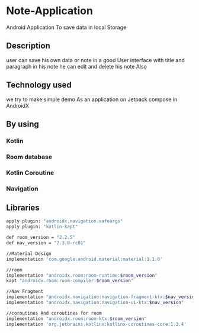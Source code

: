 # Note-Application 

Android Application To save data in local Storage


## Description

user can save his own data or note in a good User interface
with title and paragraph in his note he can edit and delete his note Also 


## Technology used
we try to make simple demo As an application on Jetpack compose in AndroidX  

## By using
### Kotlin
### Room database
### Kotlin Coroutine
### Navigation

## Libraries

```bash
apply plugin: "androidx.navigation.safeargs"
apply plugin: "kotlin-kapt"

```

```bash
def room_version = "2.2.5"
def nav_version = "2.3.0-rc01"
```

```bash
//Material Design
implementation 'com.google.android.material:material:1.1.0'
```

```bash
//room
implementation "androidx.room:room-runtime:$room_version"
kapt "androidx.room:room-compiler:$room_version"
```

```bash
//Nav Fragment
implementation "androidx.navigation:navigation-fragment-ktx:$nav_version"
implementation "androidx.navigation:navigation-ui-ktx:$nav_version"
```

```bash
//coroutines And coroutines for room
implementation "androidx.room:room-ktx:$room_version"
implementation 'org.jetbrains.kotlinx:kotlinx-coroutines-core:1.3.4'
```
